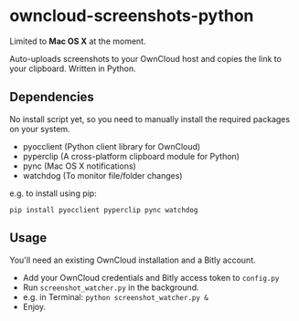 # owncloud-screenshots-python
Limited to **Mac OS X** at the moment.

Auto-uploads screenshots to your OwnCloud host and copies the link to your clipboard. Written in Python.

## Dependencies
No install script yet, so you need to manually install the required packages on your system.
* pyocclient (Python client library for OwnCloud)
* pyperclip (A cross-platform clipboard module for Python)
* pync (Mac OS X notifications)
* watchdog (To monitor file/folder changes)

e.g. to install using pip:

`pip install pyocclient pyperclip pync watchdog`

## Usage
You'll need an existing OwnCloud installation and a Bitly account.

* Add your OwnCloud credentials and Bitly access token to `config.py`
* Run `screenshot_watcher.py` in the background.
 * e.g. in Terminal: `python screenshot_watcher.py &`
* Enjoy.
